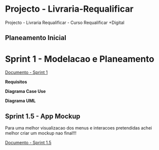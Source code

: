 # Projecto - Livraria-Requalificar
Projecto - Livraria Requalificar - Curso Requalificar +Digital

## Planeamento Inicial

# Sprint 1 - Modelacao e Planeamento

[Documento - Sprint 1](Sprints/Sprint_1.md)

**Requisitos**

**Diagrama Case Use**

**Diagrama UML**

## Sprint 1.5 - App Mockup
Para uma melhor visualizacao dos menus e interacoes pretendidas achei melhor criar um mockup nao final!!!

[Documento - Sprint 1.5](Sprints/Sprint_1.5.md)
